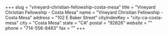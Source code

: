 +++
slug = "vineyard-christian-fellowship-costa-mesa"
title = "Vineyard Christian Fellowship - Costa Mesa"
name = "Vineyard Christian Fellowship - Costa Mesa"
address = "102 E Baker Street"
cityIndexKey = "city-ca-costa-mesa"
city = "Costa Mesa"
state = "CA"
postal = "92626"
website = ""
phone = "714-556-8463"
fax = ""
+++
